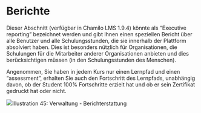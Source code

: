 # Berichte

Dieser Abschnitt \(verfügbar in Chamilo LMS 1.9.4\) könnte als “Executive reporting” bezeichnet werden und gibt Ihnen einen speziellen Bericht über alle Benutzer und alle Schulungsstunden, die sie innerhalb der Plattform absolviert haben. Dies ist besonders nützlich für Organisationen, die Schulungen für die Mitarbeiter anderer Organisationen anbieten und dies berücksichtigen müssen \(in den Schulungsstunden des Menschen\).

Angenommen, Sie haben in jedem Kurs nur einen Lernpfad und einen “assessment”, erhalten Sie auch den Fortschritt des Lernpfads, unabhängig davon, ob der Student 100% Fortschritte erzielt hat und ob er sein Zertifikat gedruckt hat oder nicht.

![](../../.gitbook/assets/images38%20%283%29.png)Illustration 45: Verwaltung - Berichterstattung
